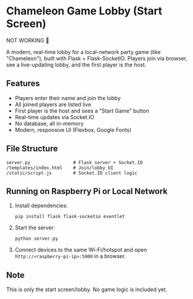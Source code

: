 # Chameleon Game Lobby (Start Screen)
NOT WORKING 🚫 

A modern, real-time lobby for a local-network party game (like "Chameleon"), built with Flask + Flask-SocketIO. Players join via browser, see a live-updating lobby, and the first player is the host.

## Features
- Players enter their name and join the lobby
- All joined players are listed live
- First player is the host and sees a "Start Game" button
- Real-time updates via Socket.IO
- No database, all in-memory
- Modern, responsive UI (Flexbox, Google Fonts)

## File Structure
```
server.py                # Flask server + Socket.IO
/templates/index.html    # Join/lobby UI
/static/script.js        # Socket.IO client logic
```

## Running on Raspberry Pi or Local Network
1. Install dependencies:
   ```
   pip install flask flask-socketio eventlet
   ```
2. Start the server:
   ```
   python server.py
   ```
3. Connect devices to the same Wi-Fi/hotspot and open `http://<raspberry-pi-ip>:5000` in a browser.

## Note
This is only the start screen/lobby. No game logic is included yet.

